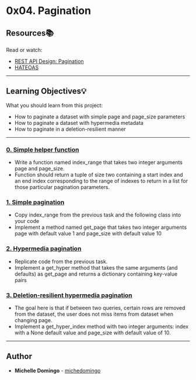 # 0x04. Pagination

## Resources:books:

Read or watch:

- [REST API Design: Pagination](https://www.moesif.com/blog/technical/api-design/REST-API-Design-Filtering-Sorting-and-Pagination/#pagination)
- [HATEOAS](https://en.wikipedia.org/wiki/HATEOAS)

---

## Learning Objectives:bulb:

What you should learn from this project:

- How to paginate a dataset with simple page and page_size parameters
- How to paginate a dataset with hypermedia metadata
- How to paginate in a deletion-resilient manner

---

### [0. Simple helper function](./0-simple_helper_function.py)

- Write a function named index_range that takes two integer arguments page and page_size.
- Function should return a tuple of size two containing a start index and an end index corresponding to the range of indexes to return in a list for those particular pagination parameters.

### [1. Simple pagination](./1-simple_pagination.py)

- Copy index_range from the previous task and the following class into your code
- Implement a method named get_page that takes two integer arguments page with default value 1 and page_size with default value 10

### [2. Hypermedia pagination](./2-hypermedia_pagination.py)

- Replicate code from the previous task.
- Implement a get_hyper method that takes the same arguments (and defaults) as get_page and returns a dictionary containing key-value pairs

### [3. Deletion-resilient hypermedia pagination](./3-hypermedia_del_pagination.py)

- The goal here is that if between two queries, certain rows are removed from the dataset, the user does not miss items from dataset when changing page.
- Implement a get_hyper_index method with two integer arguments: index with a None default value and page_size with default value of 10.

---

## Author

- **Michelle Domingo** - [michedomingo](https://github.com/michedomingo)
